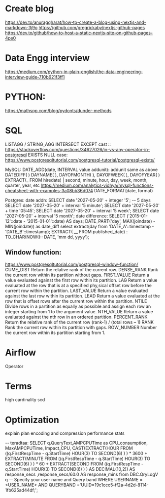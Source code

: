 # Create blog
https://dev.to/anuraggharat/how-to-create-a-blog-using-nextjs-and-markdown-3j9o
https://github.com/gregrickaby/nextjs-github-pages
https://dev.to/github/how-to-host-a-static-nextjs-site-on-github-pages-4pe0


# Data Engg interview
https://medium.com/python-in-plain-english/the-data-engineering-interview-guide-710b621f3ff1


# PYTHON:
https://mathspp.com/blog/pydonts/dunder-methods


# SQL
LISTAGG / STRING_AGG
INTERSECT
EXCEPT
cast ::
https://stackoverflow.com/questions/34627026/in-vs-any-operator-in-postgresql
EXISTS NULL case: https://www.postgresqltutorial.com/postgresql-tutorial/postgresql-exists/


MySQL:
DATE_ADD(date, INTERVAL value addunit): addunit same as above
DATEDIFF( )
DAYNAME( ), DAYOFMONTH( ), DAYOFWEEK( ), DAYOFYEAR( )
EXTRACT(_ FROM hiredate) | second, minute, hour, day, week, month, quarter, year, etc
     https://medium.com/analytics-vidhya/mysql-functions-cheatsheet-with-examples-3a08bb36d074
DATE_FORMAT(date, format)


Postgres:
date addn:
     SELECT date '2027-05-20' + integer '5';      -- 5 days
     SELECT date '2027-05-20' + interval '5 minute';
     SELECT date '2027-05-20' + time '05:45';
     SELECT date '2027-05-20' + interval '5 week';
     SELECT date '2027-05-20' + interval '5 month';
date difference:
     SELECT ('2015-01-12'::date - '2015-01-01'::date) AS days;
     DATE_PART('day', MAX(joindate) - MIN(joindate)) as date_diff
     select extract(day from 'DATE_A'::timestamp - 'DATE_B'::timestamp);
EXTRACT( __ FROM published_date) : 
TO_CHAR(NOW():: DATE, 'mm dd, yyyy');



## Window function:
https://www.postgresqltutorial.com/postgresql-window-function/
CUME_DIST	Return the relative rank of the current row.
DENSE_RANK	Rank the current row within its partition without gaps.
FIRST_VALUE	Return a value evaluated against the first row within its partition.
LAG	Return a value evaluated at the row that is at a specified phy,sical offset row before the current row within the partition.
LAST_VALUE	Return a value evaluated against the last row within its partition.
LEAD	Return a value evaluated at the row that is offset rows after the current row within the partition.
NTILE	Divide rows in a partition as equally as possible and assign each row an integer starting from 1 to the argument value.
NTH_VALUE	Return a value evaluated against the nth row in an ordered partition.
PERCENT_RANK	Return the relative rank of the current row (rank-1) / (total rows – 1)
RANK	Rank the current row within its partition with gaps.
ROW_NUMBER	Number the current row within its partition starting from 1.

# Airflow
Operator

# Terms
high cardinality
scd

# Optimization
explain plan
encoding and compression
performance stats

-- teradtaa:
SELECT q.QueryText,AMPCPUTime as CPU_consumption,
MaxAMPCPUTime,
Impact_CPU,
CAST(EXTRACT(HOUR FROM ((q.FirstRespTime - q.StartTime) HOUR(3) TO SECOND(6) ) ) * 3600
     + EXTRACT(MINUTE FROM ((q.FirstRespTime - q.StartTime) HOUR(3) TO SECOND(6) ) ) * 60
     + EXTRACT(SECOND FROM ((q.FirstRespTime - q.StartTime) HOUR(3) TO SECOND(6) ) ) AS DECIMAL(10,2)) AS response_secs
     ,response_secs/60.0  AS response_mins
	 from 
	 DBC.QryLogV q
-- Specify your user name and Query band
WHERE USERNAME = <USER_NAME>
AND QUERYBAND ='UUID=19c1ccc5-ff2a-4d2d-8114-1fb625ad44df;';

